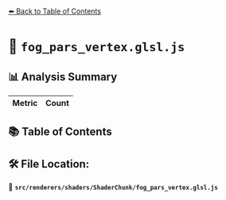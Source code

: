 [⬅️ Back to Table of Contents](../../../../index.md)

# 📄 `fog_pars_vertex.glsl.js`

## 📊 Analysis Summary

| Metric | Count |
|--------|-------|

## 📚 Table of Contents


## 🛠️ File Location:
📂 **`src/renderers/shaders/ShaderChunk/fog_pars_vertex.glsl.js`**